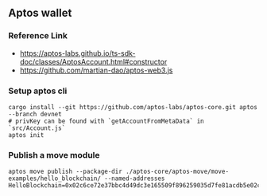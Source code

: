 ## Aptos wallet

### Reference Link

- https://aptos-labs.github.io/ts-sdk-doc/classes/AptosAccount.html#constructor
- https://github.com/martian-dao/aptos-web3.js

### Setup aptos cli

```shell
cargo install --git https://github.com/aptos-labs/aptos-core.git aptos --branch devnet
# privKey can be found with `getAccountFromMetaData` in `src/Account.js`
aptos init
```

### Publish a move module
```shell
aptos move publish --package-dir ./aptos-core/aptos-move/move-examples/hello_blockchain/ --named-addresses HelloBlockchain=0x02c6ce72e37bbc4d49dc3e165509f896259035d7fe81acdb5e02c25bf7d8c782
```
